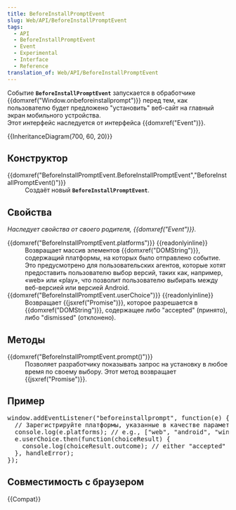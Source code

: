 ```yaml
---
title: BeforeInstallPromptEvent
slug: Web/API/BeforeInstallPromptEvent
tags:
  - API
  - BeforeInstallPromptEvent
  - Event
  - Experimental
  - Interface
  - Reference
translation_of: Web/API/BeforeInstallPromptEvent
---
```

<div>Событие <code><strong>BeforeInstallPromptEvent</strong></code> запускается в обработчике {{domxref("Window.onbeforeinstallprompt")}} перед тем, как пользователю будет предложено "установить" веб-сайт на главный экран мобильного устройства.</div>

<div>Этот интерфейс наследуется от интерфейса {{domxref("Event")}}. </div>



<p>{{InheritanceDiagram(700, 60, 20)}}</p>

<h2 id="Конструктор">Конструктор</h2>

<dl>
 <dt>{{domxref("BeforeInstallPromptEvent.BeforeInstallPromptEvent","BeforeInstallPromptEvent()")}}</dt>
 <dd>Создаёт новый <code><strong>BeforeInstallPromptEvent</strong></code>.</dd>
</dl>

<h2 id="Свойства">Свойства</h2>

<p><em>Наследует свойства от своего родителя, {{domxref("Event")}}.</em></p>

<dl>
 <dt>{{domxref("BeforeInstallPromptEvent.platforms")}} {{readonlyinline}}</dt>
 <dd>Возвращает массив элементов {{domxref("DOMString")}}, содержащий платформы, на которых было отправлено событие. Это предусмотрено для пользовательских агентов, которые хотят предоставить пользователю выбор версий, таких как, например, «web» или «play», что позволит пользователю выбирать между веб-версией или версией Android.</dd>
 <dt>{{domxref("BeforeInstallPromptEvent.userChoice")}} {{readonlyinline}}</dt>
 <dd>Возвращает {{jsxref("Promise")}}, которое разрешается в {{domxref("DOMString")}}, содержащее либо "accepted" (принято), либо "dismissed" (отклонено).</dd>
</dl>

<h2 id="Методы">Методы</h2>

<dl>
 <dt>{{domxref("BeforeInstallPromptEvent.prompt()")}} </dt>
 <dd>Позволяет разработчику показывать запрос на установку в любое время по своему выбору. Этот метод возвращает {{jsxref("Promise")}}.</dd>
</dl>

<h2 id="Пример">Пример</h2>

<pre class="brush: js">window.addEventListener("beforeinstallprompt", function(e) {
  // Зарегистрируйте платформы, указанные в качестве параметров, в запросе на установку
  console.log(e.platforms); // e.g., ["web", "android", "windows"]
  e.userChoice.then(function(choiceResult) {
    console.log(choiceResult.outcome); // either "accepted" or "dismissed"
  }, handleError);
});
</pre>

<h2 id="Совместимость_с_браузером">Совместимость с браузером</h2>



<p>{{Compat}}</p>
